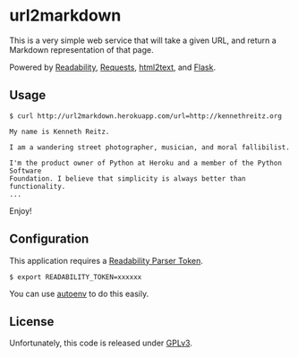 # url2markdown

This is a very simple web service that will take a given URL, and return
a Markdown representation of that page.

Powered by [Readability](http://readability.com/), [Requests](http://python-guide.org/), [html2text](http://www.aaronsw.com/2002/html2text/), and [Flask](http://flask.pocoo.org/).

## Usage


    $ curl http://url2markdown.herokuapp.com/url=http://kennethreitz.org

    My name is Kenneth Reitz.

    I am a wandering street photographer, musician, and moral fallibilist.

    I'm the product owner of Python at Heroku and a member of the Python Software
    Foundation. I believe that simplicity is always better than functionality.
    ...

Enjoy!

## Configuration

This application requires a [Readability Parser Token](http://www.readability.com/developers/api/parser).

    $ export READABILITY_TOKEN=xxxxxx

You can use [autoenv](https://github.com/kennethreitz/autoenv) to do this easily.

## License

Unfortunately, this code is released under [GPLv3](http://www.gnu.org/copyleft/gpl.html).